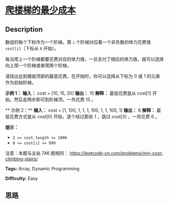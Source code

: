 # [爬楼梯的最少成本][title]

## Description

数组的每个下标作为一个阶梯，第 `i` 个阶梯对应着一个非负数的体力花费值 `cost[i]`（下标从 `0` 开始）。

每当爬上一个阶梯都要花费对应的体力值，一旦支付了相应的体力值，就可以选择向上爬一个阶梯或者爬两个阶梯。

请找出达到楼层顶部的最低花费。在开始时，你可以选择从下标为 0 或 1 的元素作为初始阶梯。



**示例  1：**
            **输入：** cost = [10, 15, 20]    **输出：** 15    **解释：** 最低花费是从 cost[1] 开始，然后走两步即可到阶梯顶，一共花费 15 。    

**  示例 2：**
            **输入：** cost = [1, 100, 1, 1, 1, 100, 1, 1, 100, 1]    **输出：** 6    **解释：** 最低花费方式是从 cost[0] 开始，逐个经过那些 1 ，跳过 cost[3] ，一共花费 6 。    



**提示：**

  * `2 <= cost.length <= 1000`
  * `0 <= cost[i] <= 999`



注意：本题与主站 746 题相同： <https://leetcode-cn.com/problems/min-cost-climbing-stairs/>


**Tags:** Array, Dynamic Programming

**Difficulty:** Easy

## 思路

[title]: https://leetcode-cn.com/problems/GzCJIP
